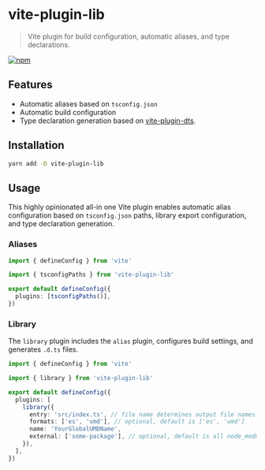 # vite-plugin-lib

> Vite plugin for build configuration, automatic aliases, and type declarations.

[![npm](https://img.shields.io/npm/v/vite-plugin-lib?color=a1b858&label=)](https://npmjs.com/package/vite-plugin-lib)

## Features

- Automatic aliases based on `tsconfig.json`
- Automatic build configuration
- Type declaration generation based on [vite-plugin-dts](https://github.com/qmhc/vite-plugin-dts).

## Installation

```bash
yarn add -D vite-plugin-lib
```

## Usage

This highly opinionated all-in one Vite plugin enables automatic alias configuration based on `tsconfig.json` paths, library export configuration, and type declaration generation.

### Aliases

```ts
import { defineConfig } from 'vite'

import { tsconfigPaths } from 'vite-plugin-lib'

export default defineConfig({
  plugins: [tsconfigPaths()],
})
```

### Library

The `library` plugin includes the `alias` plugin, configures build settings, and generates `.d.ts` files.

```ts
import { defineConfig } from 'vite'

import { library } from 'vite-plugin-lib'

export default defineConfig({
  plugins: [
    library({
      entry: 'src/index.ts', // file name determines output file names
      formats: ['es', 'umd'], // optional, default is ['es', 'umd']
      name: 'YourGlobalUMDName',
      external: ['some-package'], // optional, default is all node_modules and builtin modules
    }),
  ],
})
```
